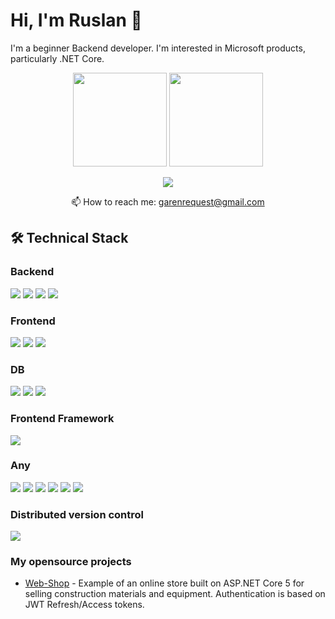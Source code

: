 # Hi, I'm Ruslan 👋
I'm a beginner Backend developer. I'm interested in Microsoft products, particularly .NET Core.

<p align='center'>
   <a href="https://github-readme-stats.vercel.app/api?username=BanCSty&show_icons=true&count_private=true">
     <img height=150 src="https://github-readme-stats.vercel.app/api?username=BanCSty&show_icons=true&count_private=true"/></a>
   <a href="https://github.com/BanCSty/github-readme-stats">
     <img height=150 src="https://github-readme-stats.vercel.app/api/top-langs/?username=BanCSty&layout=compact"/></a>
</p>

<p align='center'>
   <a href="https://www.codewars.com/users/BlackMamon">
       <img src="https://img.shields.io/badge/Codewars-red.svg?&style=for-the-badge&logo=codewars&logoColor=white"/>
   </a>
<p align='center'>
   📫 How to reach me: <a href='mailto:garenrequest@gmail.com'>garenrequest@gmail.com</a>
</p>

## 🛠 Technical Stack

### Backend

<p> 
       <img src="https://img.shields.io/badge/-purple?logo=C%23"/>
       <img src="https://img.shields.io/badge/Entity%20Framework%20Core-purple?logo=.NET"/>
       <img src="https://img.shields.io/badge/ASP%20.NET%20Core-purple"/>  
       <img src="https://img.shields.io/badge/IdentityServer4-purple"/>  
</p>

### Frontend
<p>
       <img src="https://img.shields.io/badge/HTML-red?logo=HTML"/>
       <img src="https://img.shields.io/badge/CSS-blue?logo=CSS"/>
       <img src="https://img.shields.io/badge/Razor Page-oranges"/>  
</p>

### DB
<p>
       <img src="https://img.shields.io/badge/MySQL-white?logo=MySQL"/>
       <img src="https://img.shields.io/badge/PostgreSQL-white?logo=PostgreSQL"/>
       <img src="https://img.shields.io/badge/MongoDB-white?logo=MongoDB"/>  
</p>

### Frontend Framework
<p>
       <img src="https://img.shields.io/badge/Angular-red?logo=Angular"/>
</p>

### Any
<p>
       <img src="https://img.shields.io/badge/JWT%20Refresh%20Token-black?logo=JWT"/>
       <img src="https://img.shields.io/badge/gRPC-black?logo=gRPC"/>
       <img src="https://img.shields.io/badge/DI-black"/>  
       <img src="https://img.shields.io/badge/HTTP 1.0-black"/>  
       <img src="https://img.shields.io/badge/HTTP 2.0-black"/>  
       <img src="https://img.shields.io/badge/HTTPS 2.0-black"/>  
</p>

### Distributed version control
<p>
       <img src="https://img.shields.io/badge/Git-orange?logo=git"/>  
</p>

### My opensource projects
*   [Web-Shop](https://github.com/BanCSty/WebApplication) - Example of an online store built on ASP.NET Core 5 for selling construction materials and equipment. Authentication is based on JWT Refresh/Access tokens.
